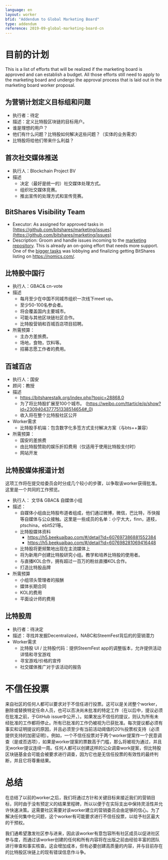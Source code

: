 ```yaml
---
language: en
layout: worker
bfid: "Addendum to Global Marketing Board"
type: addendum
reference: 2019-09-global-marketing-board-cn
---
```


# 目前的计划

This is a list of efforts that will be realized if the marketing board is approved and can establish
a budget. All those efforts still need to apply to the marketing board and undergo the approval process
that is laid out in the marketing board worker proposal.

## 为营销计划定义目标组和问题

 - 执行者：待定
 - 描述：定义比特股区块链的目标用户。
 - 谁是理想的用户？
 - 他们有什么问题？比特股如何解决这些问题？（实体的业务需求）
 - 比特股将给他们带来什么利益？

## 首次社交媒体推送

 - 执行人：Blockchain Project BV
 - 描述
    - 决定（最好是统一的）社交媒体处理方式。
    - 组织社交媒体竞赛。
    - 推出宣传的处理方式和宣传竞赛。

## BitShares Visibility Team

 - Executor: As assigned for approved tasks in [https://github.com/bitshares/marketing/issues](https://github.com/bitshares/marketing/issues)
 - Description: Groom and handle issues incoming to the [marketing repository](https://github.com/bitshares/marketing/issues). This is already an on-going effort that
   needs more support. One of the [bigger tasks](https://github.com/bitshares/marketing/issues/16) was lobbying and finalizing getting BitShares listing on https://nomics.com/.


## 比特股中国行

 - 执行人：GBAC& cn-vote
 - 描述
    - 每月至少在中国不同城市组织一次线下meet up。
    - 至少50-100名参会者。
    - 将会覆盖国内主要城市。
    - 可能与其他区块链社区合作。
    - 比特股营销和百城百店项目招聘。
 - 所需预算：
    - 主办方差旅费。
    - 场地，食物，饮料等。
    - 招募志愿工作者的费用。

## 百城百店

 - 执行人：国安
 - 顾问：教授
 - 描述
    - https://bitsharestalk.org/index.php?topic=28868.0
    - 为了将比特股扩展至100个城市。 (https://weibo.com/ttarticle/p/show?id=2309404377751338514654#_0)
    - 收入将在整个比特股社区公开
 - Worker需求
    - 比特股手机端：包含数字化多签方式支付解决方案（与bts++兼容）
 - 所需预算：
    - 国安的差旅费
    - 由比特股赞助的娱乐折扣费用（仅适用于使用比特股支付时）
    - 网站开发

## 比特股媒体报道计划

这项工作将在提交给委员会时分成几个较小的步骤，以争取该worker获得批准。这里是一个共同的工作预览。

 - 执行人： 文华& GBAC& 自媒体小组
 - 描述：
    - 自媒体小组由比特股布道者组成，他们通过微博，微信，巴比特，币快报等自媒体与公众接触。这里是一些成员的名单：小宁大大，finn，道枝，ptschina，ebit521等。
    - 比特股媒体资料
        - https://h5.beekuaibao.com/#/detail?id=607697386881552384
        - https://h5.beekuaibao.com/#/detail?id=607698281069416448
    - 比特股将更频繁地出现在主流媒体上
    - 将为新用户创建比特股研究小组。教学和培养比特股的使用者。
    - 与直播KOL合作，拥有超过一百万的粉丝直播KOL合作。
    - 打造比特股品牌
 - 所需预算
    - 小组领头管理者的报酬
    - 媒体长期合同
    - KOL的费用
    - 平面设计师的费用

## 比特股周

 - 执行者：待决定
 - 描述：寻找并发掘Decentralized，NABC和SteemFest背后的的营销潜力
 - Worker需求
    - 比特股 UI / 比特股代码：提供SteemFest app的调整版本，允许提供活动详情和寻宝游戏
    - 寻宝游戏/价格的宣传
    - 社交媒体推广对于该活动的报告

# 不信任投票

来自社区的任何人都可以要求对于不信任进行投票。这可以是关闭整个worker，删除或替换特定任命人员，也可以否决尚未批准的特定工作（在以后中，提议必须在批准之前，于GitHub issue中公开，）。如果发出不信任的提议，则认为所有未经批准的工作都将停止。所有已批准的工作仍被视为已获批准。每次提议都必须有事实和证明提议的原因，并且必须至少有当前活动阈值的20％投票权支持（必须提供支持的加密证明）。例如，一个不信任投票对于两个worker提案作一个民意调查（是或否选项），如果是worker提案的票数高于门槛，那么将被视为通过，并且无worker提议连续一周。任何人都可以创建这样的公众调查work提案，但比特股区块链基金会可能会被要求进行调查，因为它也是无信任投票的有效性的最终判断，并且它将尊重结果。

# 总结

在总结了以前的worker之后，我们将通过方针和关键目标来接近我们的营销目标，同时由于没有预定义的结果里程碑，所以以便于在实际支出中保持灵活性并允许快速决策。这需要社区需要对该worker建立的营销委员会由足够的信心。为了解决任何集中化问题，这个worker有可能要求进行不信任投票，以给予社区最大的干预权。

我们通希望激发社区参与进来，因此该worker有意包容所有社区成员以促进社区参与度，而通过该worker创建的任何和所有内容将在出版之前由经验丰富的团队进行审查和事实核查。这会增加成本，但有必要创建高质量的内容，并与目前存在的比特股区块链上的现有错误信息作斗争。
